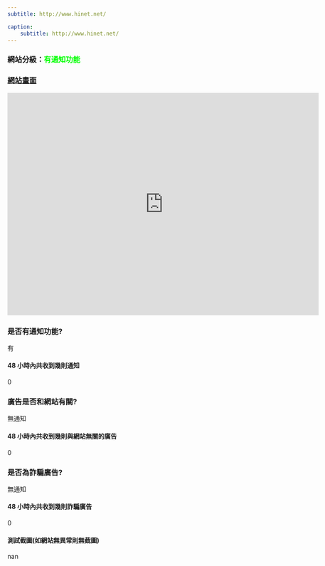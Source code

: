 ```yaml
---
subtitle: http://www.hinet.net/

caption:
	subtitle: http://www.hinet.net/
---
```


<h3>網站分級：<font color="#00FF00">有通知功能</font></h3>

### [網站畫面](http://www.hinet.net/)
<embed src="https://web.archive.org/web/http://www.hinet.net/" style="width:700px; height: 500px;">

### 是否有通知功能?
有

#### 48 小時內共收到幾則通知
0

### 廣告是否和網站有關?
無通知

#### 48 小時內共收到幾則與網站無關的廣告
0

### 是否為詐騙廣告?
無通知

#### 48 小時內共收到幾則詐騙廣告
0

#### 測試截圖(如網站無異常則無截圖)
nan

